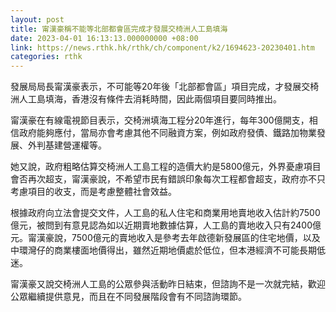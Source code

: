 ```yaml
---
layout: post
title: 甯漢豪稱不能等北部都會區完成才發展交椅洲人工島填海
date: 2023-04-01 16:13:13.000000000 +08:00
link: https://news.rthk.hk/rthk/ch/component/k2/1694623-20230401.htm
categories: rthk
---
```


發展局局長甯漢豪表示，不可能等20年後「北部都會區」項目完成，才發展交椅洲人工島填海，香港沒有條件去消耗時間，因此兩個項目要同時推出。

甯漢豪在有線電視節目表示，交椅洲填海工程分20年進行，每年300億開支，相信政府能夠應付，當局亦會考慮其他不同融資方案，例如政府發債、鐵路加物業發展、外判基建營運權等。

她又說，政府粗略估算交椅洲人工島工程的造價大約是5800億元，外界憂慮項目會否再次超支，甯漢豪說，不希望市民有錯誤印象每次工程都會超支，政府亦不只考慮項目的收支，而是考慮整體社會效益。

根據政府向立法會提交文件，人工島的私人住宅和商業用地賣地收入估計約7500億元，被問到有意見認為如以近期賣地數據估算，人工島的賣地收入只有2400億元。甯漢豪說，7500億元的賣地收入是參考去年啟德新發展區的住宅地價，以及中環灣仔的商業樓面地價得出，雖然近期地價處於低位，但本港經濟不可能長期低迷。

甯漢豪又說交椅洲人工島的公眾參與活動昨日結束，但諮詢不是一次就完結，歡迎公眾繼續提供意見，而且在不同發展階段會有不同諮詢環節。
